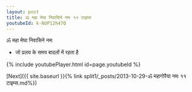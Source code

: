 ```yaml
---
layout: post
title: ॐ महा मेघा निवासिने नमः ११ टाइम्स
youtubeId: k-NUP12h47Q
---
```

 
 
 ॐ महा मेघा निवासिने नमः  
 
 -  जो प्रलय के समय बादलों में रहता है 
 
  
 
  
 
 
 
 
 
 


{% include youtubePlayer.html id=page.youtubeId %}
 
[Next]({{ site.baseurl }}{% link  split1/_posts/2013-10-29-ॐ महागोरैया नमः ११ टाइम्स.md%})
 
